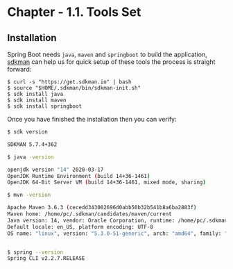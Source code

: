 # Chapter - 1.1. Tools Set

## Installation

Spring Boot needs `java`, `maven` and `springboot` to build the application, [sdkman](https://sdkman.io/install) can help us for quick setup of these tools the process is straight forward:

```
$ curl -s "https://get.sdkman.io" | bash
$ source "$HOME/.sdkman/bin/sdkman-init.sh"
$ sdk install java
$ sdk install maven
$ sdk install springboot
```

Once you have finished the installation then you can verify:

```bash
$ sdk version

SDKMAN 5.7.4+362

$ java -version

openjdk version "14" 2020-03-17
OpenJDK Runtime Environment (build 14+36-1461)
OpenJDK 64-Bit Server VM (build 14+36-1461, mixed mode, sharing)

$ mvn -version

Apache Maven 3.6.3 (cecedd343002696d0abb50b32b541b8a6ba2883f)
Maven home: /home/pc/.sdkman/candidates/maven/current
Java version: 14, vendor: Oracle Corporation, runtime: /home/pc/.sdkman/candidates/java/14.0.0-open
Default locale: en_US, platform encoding: UTF-8
OS name: "linux", version: "5.3.0-51-generic", arch: "amd64", family: "unix"


$ spring --version
Spring CLI v2.2.7.RELEASE
```




